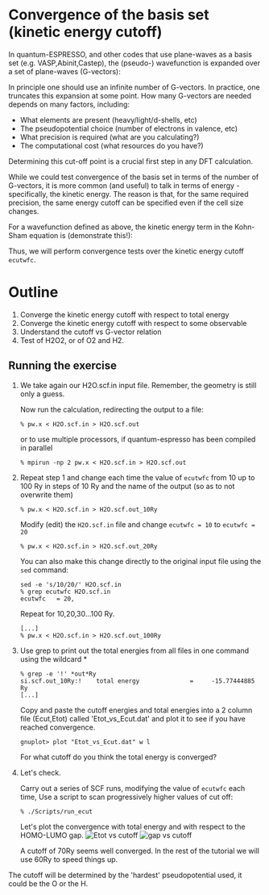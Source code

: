 # Convergence of the basis set (kinetic energy cutoff)

In quantum-ESPRESSO, and other codes that use plane-waves as a basis set (e.g. VASP,Abinit,Castep), the (pseudo-) wavefunction is expanded over a set of plane-waves (G-vectors):


In principle one should use an infinite number of G-vectors. In practice, one truncates this expansion at some point.
How many G-vectors are needed depends on many factors, including:
* What elements are present (heavy/light/d-shells, etc)
* The pseudopotential choice (number of electrons in valence, etc)
* What precision is required (what are you calculating?)
* The computational cost (what resources do you have?)

Determining this cut-off point is a crucial first step in any DFT calculation.

While we could test convergence of the basis set in terms of the number of G-vectors,
it is more common (and useful) to talk in terms of energy - specifically, the kinetic energy. 
The reason is that, for the same required precision, the same energy cutoff can be specified 
even if the cell size changes.

For a wavefunction defined as above, the kinetic energy term in the Kohn-Sham equation is (demonstrate this!):


Thus, we will perform convergence tests over the kinetic energy cutoff `ecutwfc`.

# Outline
  1. Converge the kinetic energy cutoff with respect to total energy
  2. Converge the kinetic energy cutoff with respect to some observable
  3. Understand the cutoff vs G-vector relation
  4. Test of H2O2, or of O2 and H2.

## Running the exercise

  1. We take again our H2O.scf.in input file. Remember, the geometry is still only a guess. 

      Now run the calculation, redirecting the output to a file:
      ```
      % pw.x < H2O.scf.in > H2O.scf.out
      ```
      or to use multiple processors, if quantum-espresso has been compiled in parallel
      ```
      % mpirun -np 2 pw.x < H2O.scf.in > H2O.scf.out
      ```


  3. Repeat step 1 and change each time the value of `ecutwfc` from 10 up to 100 Ry in steps of 10 Ry and the name of the output (so as to not overwrite them)
      ```
      % pw.x < H2O.scf.in > H2O.scf.out_10Ry
      ```
      Modify (edit) the `H2O.scf.in` file and change `ecutwfc = 10` to `ecutwfc = 20`
      ```
      % pw.x < H2O.scf.in > H2O.scf.out_20Ry
      ```
      You can also make this change directly to the original input file using the `sed` command:
      ```
      sed -e 's/10/20/' H2O.scf.in
      % grep ecutwfc H2O.scf.in
      ecutwfc   = 20,
      ```
      Repeat for 10,20,30...100 Ry.
      ```
      [...]
      % pw.x < H2O.scf.in > H2O.scf.out_100Ry
      ```

  4. Use grep to print out the total energies from all files in one command using the wildcard *
      ```
      % grep -e '!' *out*Ry
      si.scf.out_10Ry:!    total energy              =     -15.77444885 Ry
      [...]
      ```
     Copy and paste the cutoff energies and total energies into a 2 column file (Ecut,Etot) called 'Etot_vs_Ecut.dat' and plot it to see if you have reached convergence.
     ```
     gnuplot> plot "Etot_vs_Ecut.dat" w l
     ```
     For what cutoff do you think the total energy is converged?

  5. Let's check.








     Carry out a series of SCF runs, modifying the value of `ecutwfc` each time, Use a script to scan progressively higher values of cut off:

     ```
     % ./Scripts/run_ecut
     ```
     Let's plot the convergence with total energy and with respect to the HOMO-LUMO gap.
     ![Etot vs cutoff](Ref/Etot_vs_Ecut.dat.png?raw=true "Etot vs Ecut")
     ![gap vs cutoff](Ref/Gap_vs_Ecut.dat.png?raw=true "Gap vs Ecut")

     A cutoff of 70Ry seems well converged. In the rest of the tutorial we will use 60Ry to speed things up.


The cutoff will be determined by the 'hardest' pseudopotential used, it could be the O or the H. 
